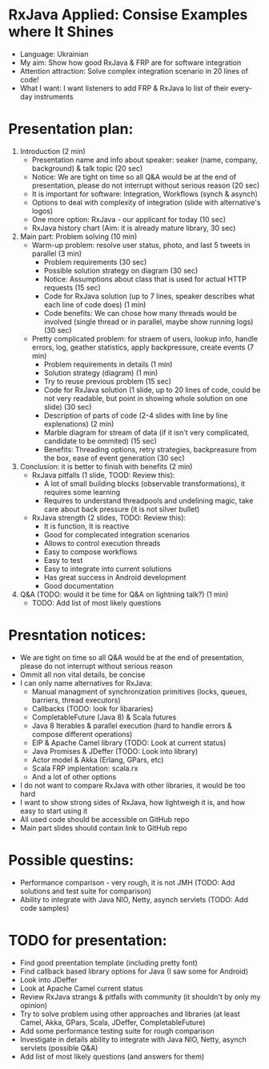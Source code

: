 # RxJava Applied: Consise Examples where It Shines
- Language: Ukrainian
- My aim: Show how good RxJava & FRP are for software integration
- Attention attraction: Solve complex integration scenario in 20 lines of code!
- What I want: I want listeners to add FRP & RxJava lo list of their every-day instruments 

# Presentation plan:
1. Introduction (2 min)
	* Presentation name and info about speaker: seaker (name, company, background) & talk topic (20 sec)
	* Notice: We are tight on time so all Q&A would be at the end of presentation, please do not interrupt without serious reason (20 sec)
	* It is important for software: Integration, Workflows (synch & asynch)
	* Options to deal with complexity of integration (slide with alternative's logos)
	* One more option: RxJava - our applicant for today (10 sec)
	* RxJava history chart (Aim: it is already mature library, 30 sec)
2. Main part: Problem solving (10 min)
	* Warm-up problem: resolve user status, photo, and last 5 tweets in parallel (3 min)
		- Problem requirements (30 sec)
		- Possible solution strategy on diagram (30 sec)
		- Notice: Assumptions about class that is used for actual HTTP requests (15 sec)
		- Code for RxJava solution (up to 7 lines, speaker describes what each line of code does) (1 min)
		- Code benefits: We can chose how many threads would be involved (single thread or in parallel, maybe show running logs) (30 sec)
	* Pretty complicated problem: for straem of users, lookup info, handle errors, log, geather statistics, apply backpressure, create events (7 min)
		- Problem requirements in details (1 min)
		- Solution strategy (diagram) (1 min)
		- Try to reuse previous problem (15 sec)
		- Code for RxJava solution (1 slide, up to 20 lines of code, could be not very readable, but point in showing whole solution on one slide) (30 sec)
		- Description of parts of code (2-4 slides with line by line explenations) (2 min)
		- Marble diagram for stream of data (if it isn't very complicated, candidate to be ommited) (15 sec)
		- Benefits: Threading options, retry strategies, backpreasure from the box, ease of event generation (30 sec)
3. Conclusion: it is better to finish with benefits (2 min)
	* RxJava pitfalls (1 slide, TOOD: Review this):
		- A lot of small building blocks (observable transformations), it requires some learning
		- Requires to understand threadpools and undelining magic, take care about back pressure (it is not silver bullet)
	* RxJava strength (2 slides, TODO: Review this):
		- It is function, It is reactive
		- Good for complecated integration scenarios
		- Allows to control execution threads
		- Easy to compose workflows
		- Easy to test
		- Easy to integrate into current solutions
		- Has great success in Android development
		- Good documentation
4. Q&A (TODO: would it be time for Q&A on lightning talk?) (1 min)
	* TODO: Add list of most likely questions

# Presntation notices:
- We are tight on time so all Q&A would be at the end of presentation, please do not interrupt without serious reason
- Ommit all non vital details, be concise
- I can only name alternatives for RxJava:
	- Manual managment of synchronization primitives (locks, queues, barriers, thread executors)
	- Callbacks (TODO: look for libararies)
	- CompletableFuture (Java 8) & Scala futures
	- Java 8 Iterables & parallel execution (hard to handle errors & compose different operations)
	- EIP & Apache Camel library (TODO: Look at current status)
	- Java Promises & JDeffer (TODO: Look into library)
	- Actor model & Akka (Erlang, GPars, etc)
	- Scala FRP implentation: scala.rx
	- And a lot of other options
- I do not want to compare RxJava with other libraries, it would be too hard
- I want to show strong sides of RxJava, how lightweigh it is, and how easy to start using it
- All used code should be accessible on GitHub repo
- Main part slides should contain link to GitHub repo

# Possible questins:
- Performance comparison - very rough, it is not JMH (TODO: Add solutions and test suite for comparison)
- Ability to integrate with Java NIO, Netty, asynch servlets (TODO: Add code samples)

# TODO for presentation:
- Find good preentation template (including pretty font)
- Find callback based library options for Java (I saw some for Android)
- Look into JDeffer
- Look at Apache Camel current status
- Review RxJava strangs & pitfalls with community (it shouldn't by only my opinion)
- Try to solve problem using other approaches and libraries (at least Camel, Akka, GPars, Scala, JDeffer, CompletableFuture)
- Add some performance testing suite for rough comparison
- Investigate in details ability to integrate with Java NIO, Netty, asynch servlets (possible Q&A)
- Add list of most likely questions (and answers for them)